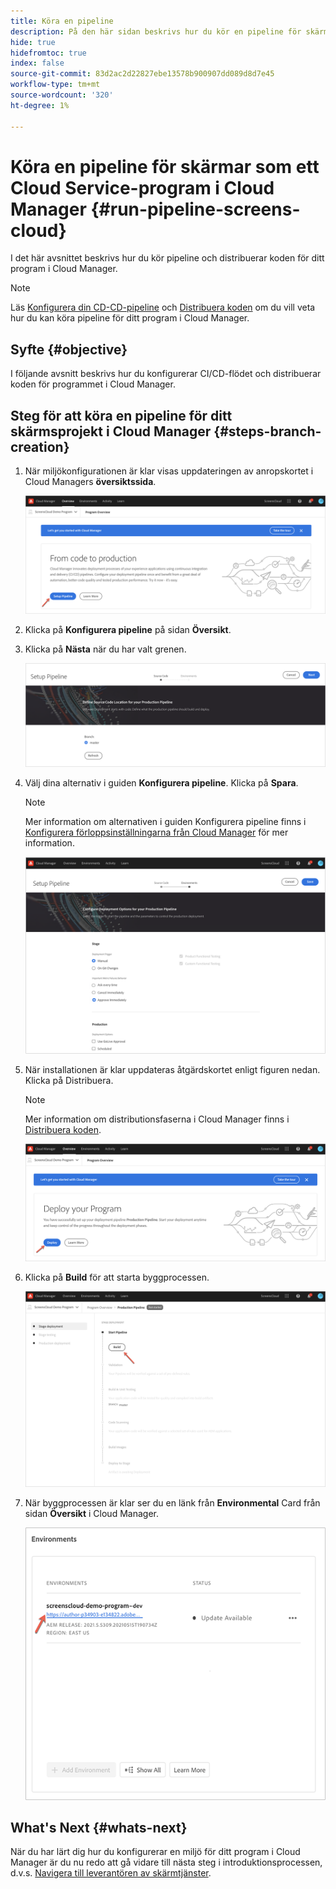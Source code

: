 ```yaml
---
title: Köra en pipeline
description: På den här sidan beskrivs hur du kör en pipeline för skärmar som ett Cloud Service-projekt i Cloud Manager.
hide: true
hidefromtoc: true
index: false
source-git-commit: 83d2ac2d22827ebe13578b900907dd089d8d7e45
workflow-type: tm+mt
source-wordcount: '320'
ht-degree: 1%

---
```



# Köra en pipeline för skärmar som ett Cloud Service-program i Cloud Manager {#run-pipeline-screens-cloud}

I det här avsnittet beskrivs hur du kör pipeline och distribuerar koden för ditt program i Cloud Manager.

>[!NOTE]
>Läs [Konfigurera din CD-CD-pipeline](https://experienceleague.adobe.com/docs/experience-manager-cloud-service/implementing/using-cloud-manager/configure-pipeline.html?lang=en) och [Distribuera koden](https://experienceleague.adobe.com/docs/experience-manager-cloud-service/implementing/using-cloud-manager/deploy-code.html?lang=en) om du vill veta hur du kan köra pipeline för ditt program i Cloud Manager.

## Syfte {#objective}

I följande avsnitt beskrivs hur du konfigurerar CI/CD-flödet och distribuerar koden för programmet i Cloud Manager.

## Steg för att köra en pipeline för ditt skärmsprojekt i Cloud Manager {#steps-branch-creation}

1. När miljökonfigurationen är klar visas uppdateringen av anropskortet i Cloud Managers **översiktssida**.

   ![bild](/help/screens-cloud/assets/onboarding/add-environ3.png)

1. Klicka på **Konfigurera pipeline** på sidan **Översikt**.

1. Klicka på **Nästa** när du har valt grenen.

   ![bild](/help/screens-cloud/assets/onboarding/run-pipeline1.png)

1. Välj dina alternativ i guiden **Konfigurera pipeline**. Klicka på **Spara**.

   >[!NOTE]
   >Mer information om alternativen i guiden Konfigurera pipeline finns i [Konfigurera förloppsinställningarna från Cloud Manager](https://experienceleague.adobe.com/docs/experience-manager-cloud-service/implementing/using-cloud-manager/configure-pipeline.html?lang=en) för mer information.

   ![bild](/help/screens-cloud/assets/onboarding/run-pipeline2-a.png)

1. När installationen är klar uppdateras åtgärdskortet enligt figuren nedan. Klicka på Distribuera.

   >[!NOTE]
   >Mer information om distributionsfaserna i Cloud Manager finns i [Distribuera koden](https://experienceleague.adobe.com/docs/experience-manager-cloud-service/implementing/using-cloud-manager/deploy-code.html?lang=en).

   ![bild](/help/screens-cloud/assets/onboarding/run-pipeline3.png)

1. Klicka på **Build** för att starta byggprocessen.

   ![bild](/help/screens-cloud/assets/onboarding/run-pipeline4.png)

1. När byggprocessen är klar ser du en länk från **Environmental** Card från sidan **Översikt** i Cloud Manager.

   ![bild](/help/screens-cloud/assets/onboarding/run-pipeline5.png)

## What&#39;s Next {#whats-next}

När du har lärt dig hur du konfigurerar en miljö för ditt program i Cloud Manager är du nu redo att gå vidare till nästa steg i introduktionsprocessen, d.v.s. [Navigera till leverantören av skärmtjänster](/help/screens-cloud/configuring/navigating-to-screens-services-provider.md).